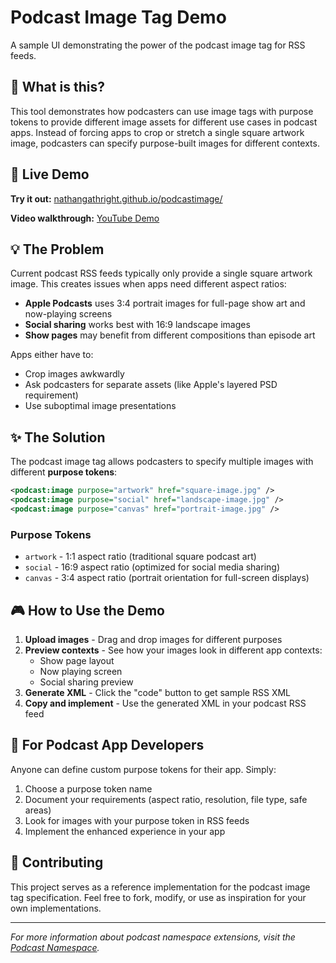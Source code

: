 # Podcast Image Tag Demo

A sample UI demonstrating the power of the podcast image tag for RSS feeds.

## 🎯 What is this?

This tool demonstrates how podcasters can use image tags with purpose tokens to provide different image assets for different use cases in podcast apps. Instead of forcing apps to crop or stretch a single square artwork image, podcasters can specify purpose-built images for different contexts.

## 🚀 Live Demo

**Try it out:** [nathangathright.github.io/podcastimage/](https://nathangathright.github.io/podcastimages/)

**Video walkthrough:** [YouTube Demo](https://www.youtube.com/watch?v=5-ntFwX-u_Y)

## 💡 The Problem

Current podcast RSS feeds typically only provide a single square artwork image. This creates issues when apps need different aspect ratios:

- **Apple Podcasts** uses 3:4 portrait images for full-page show art and now-playing screens
- **Social sharing** works best with 16:9 landscape images  
- **Show pages** may benefit from different compositions than episode art

Apps either have to:
- Crop images awkwardly
- Ask podcasters for separate assets (like Apple's layered PSD requirement)
- Use suboptimal image presentations

## ✨ The Solution

The podcast image tag allows podcasters to specify multiple images with different **purpose tokens**:

```xml
<podcast:image purpose="artwork" href="square-image.jpg" />
<podcast:image purpose="social" href="landscape-image.jpg" />
<podcast:image purpose="canvas" href="portrait-image.jpg" />
```

### Purpose Tokens

- `artwork` - 1:1 aspect ratio (traditional square podcast art)
- `social` - 16:9 aspect ratio (optimized for social media sharing)
- `canvas` - 3:4 aspect ratio (portrait orientation for full-screen displays)

## 🎮 How to Use the Demo

1. **Upload images** - Drag and drop images for different purposes
2. **Preview contexts** - See how your images look in different app contexts:
   - Show page layout
   - Now playing screen
   - Social sharing preview
3. **Generate XML** - Click the "code" button to get sample RSS XML
4. **Copy and implement** - Use the generated XML in your podcast RSS feed

## 🔧 For Podcast App Developers

Anyone can define custom purpose tokens for their app. Simply:

1. Choose a purpose token name
2. Document your requirements (aspect ratio, resolution, file type, safe areas)
3. Look for images with your purpose token in RSS feeds
4. Implement the enhanced experience in your app

## 🤝 Contributing

This project serves as a reference implementation for the podcast image tag specification. Feel free to fork, modify, or use as inspiration for your own implementations.

---

*For more information about podcast namespace extensions, visit the [Podcast Namespace](https://github.com/Podcastindex-org/podcast-namespace).* 